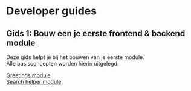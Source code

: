 # Developer guides

## Gids 1: Bouw een je eerste frontend & backend module
Deze gids helpt je bij het bouwen van je eerste module.\
Alle basisconcepten worden hierin uitgelegd.

[Greetings module](/modules/content/developer-guides/greetings/index.md)\
[Search helper module](/modules/content/developer-guides/search-helper/index.md)
